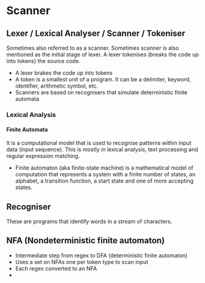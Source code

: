 # Scanner

## Lexer / Lexical Analyser / Scanner / Tokeniser

Sometimes also referred to as a scanner. Sometimes scanner is also mentioned as
the initial stage of lexer. A lexer tokenises (breaks the code up into tokens)
the source code.

- A lexer brakes the code up into tokens
- A token is a smallest unit of a program. It can be a delimiter, keyword,
  identifier, arithmetic symbol, etc.
- Scanners are based on recognisers that simulate deterministic finite automata

### Lexical Analysis

#### Finite Automata

It is a computational model that is used to recognise patterns within input
data (input sequence). This is mostly in lexical analysis, text processing and
regular expression matching.

- Finite automaton (aka finite-state machine) is a mathematical model of
  computation that represents a system with a finite number of states, an
  alphabet, a transition function, a start state and one of more accepting
  states. 

## Recogniser

These are programs that identify words in a stream of characters. 

## NFA (Nondeterministic finite automaton)

- Intermediate step from regex to DFA (deterministic finite automaton)
- Uses a set on NFAs one per token type to scan input
- Each regex converted to an NFA
- 

